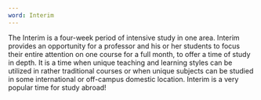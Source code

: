 ```yaml
---
word: Interim
---
```


The Interim is a four-week period of intensive study in one area. Interim provides an opportunity for a professor and his or her students to focus their entire attention on one course for a full month, to offer a time of study in depth. It is a time when unique teaching and learning styles can be utilized in rather traditional courses or when unique subjects can be studied in some international or off-campus domestic location. Interim is a very popular time for study abroad!
